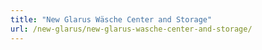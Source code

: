 ```yaml
---
title: "New Glarus Wäsche Center and Storage"
url: /new-glarus/new-glarus-wasche-center-and-storage/
---
```

